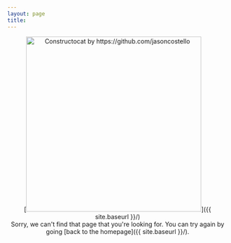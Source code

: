 ```yaml
---
layout: page
title:
---
```


<div style="text-align: center;"> [<img src="{{ site.baseurl }}/images/404.png" alt="Constructocat by https://github.com/jasoncostello" style="width: 400px;"/>]({{ site.baseurl }}/) </div>

<div style="text-align: center;"> Sorry, we can't find that page that you're looking for. You can try again by going [back to the homepage]({{ site.baseurl }}/). </div>
